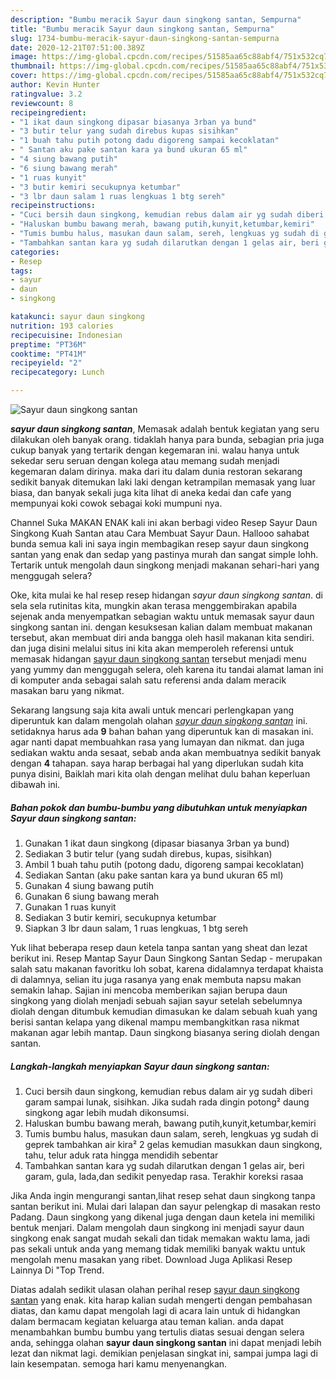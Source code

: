 ```yaml
---
description: "Bumbu meracik Sayur daun singkong santan, Sempurna"
title: "Bumbu meracik Sayur daun singkong santan, Sempurna"
slug: 1734-bumbu-meracik-sayur-daun-singkong-santan-sempurna
date: 2020-12-21T07:51:00.389Z
image: https://img-global.cpcdn.com/recipes/51585aa65c88abf4/751x532cq70/sayur-daun-singkong-santan-foto-resep-utama.jpg
thumbnail: https://img-global.cpcdn.com/recipes/51585aa65c88abf4/751x532cq70/sayur-daun-singkong-santan-foto-resep-utama.jpg
cover: https://img-global.cpcdn.com/recipes/51585aa65c88abf4/751x532cq70/sayur-daun-singkong-santan-foto-resep-utama.jpg
author: Kevin Hunter
ratingvalue: 3.2
reviewcount: 8
recipeingredient:
- "1 ikat daun singkong dipasar biasanya 3rban ya bund"
- "3 butir telur yang sudah direbus kupas sisihkan"
- "1 buah tahu putih potong dadu digoreng sampai kecoklatan"
- " Santan aku pake santan kara ya bund ukuran 65 ml"
- "4 siung bawang putih"
- "6 siung bawang merah"
- "1 ruas kunyit"
- "3 butir kemiri secukupnya ketumbar"
- "3 lbr daun salam 1 ruas lengkuas 1 btg sereh"
recipeinstructions:
- "Cuci bersih daun singkong, kemudian rebus dalam air yg sudah diberi garam sampai lunak, sisihkan. Jika sudah rada dingin potong² daung singkong agar lebih mudah dikonsumsi."
- "Haluskan bumbu bawang merah, bawang putih,kunyit,ketumbar,kemiri"
- "Tumis bumbu halus, masukan daun salam, sereh, lengkuas yg sudah di geprek tambahkan air kira² 2 gelas kemudian masukkan daun singkong, tahu, telur aduk rata hingga mendidih sebentar"
- "Tambahkan santan kara yg sudah dilarutkan dengan 1 gelas air, beri garam, gula, lada,dan sedikit penyedap rasa. Terakhir koreksi rasaa"
categories:
- Resep
tags:
- sayur
- daun
- singkong

katakunci: sayur daun singkong 
nutrition: 193 calories
recipecuisine: Indonesian
preptime: "PT36M"
cooktime: "PT41M"
recipeyield: "2"
recipecategory: Lunch

---
```



![Sayur daun singkong santan](https://img-global.cpcdn.com/recipes/51585aa65c88abf4/751x532cq70/sayur-daun-singkong-santan-foto-resep-utama.jpg)

<b><i>sayur daun singkong santan</i></b>, Memasak adalah bentuk kegiatan yang seru dilakukan oleh banyak orang. tidaklah hanya para bunda, sebagian pria juga cukup banyak yang tertarik dengan kegemaran ini. walau hanya untuk sekedar seru seruan dengan kolega atau memang sudah menjadi kegemaran dalam dirinya. maka dari itu dalam dunia restoran sekarang sedikit banyak ditemukan laki laki dengan ketrampilan memasak yang luar biasa, dan banyak sekali juga kita lihat di aneka kedai dan cafe yang mempunyai koki cowok sebagai koki mumpuni nya.

Channel Suka MAKAN ENAK kali ini akan berbagi video Resep Sayur Daun Singkong Kuah Santan atau Cara Membuat Sayur Daun. Hallooo sahabat bunda semua kali ini saya ingin membagikan resep sayur daun singkong santan yang enak dan sedap yang pastinya murah dan sangat simple lohh. Tertarik untuk mengolah daun singkong menjadi makanan sehari-hari yang menggugah selera?

Oke, kita mulai ke hal resep resep hidangan <i>sayur daun singkong santan</i>. di sela sela rutinitas kita, mungkin akan terasa menggembirakan apabila sejenak anda menyempatkan sebagian waktu untuk memasak sayur daun singkong santan ini. dengan kesuksesan kalian dalam membuat makanan tersebut, akan membuat diri anda bangga oleh hasil makanan kita sendiri. dan juga disini melalui situs ini kita akan memperoleh referensi untuk memasak hidangan <u>sayur daun singkong santan</u> tersebut menjadi menu yang yummy dan menggugah selera, oleh karena itu tandai alamat laman ini di komputer anda sebagai salah satu referensi anda dalam meracik masakan baru yang nikmat.


Sekarang langsung saja kita awali untuk mencari perlengkapan yang diperuntuk kan dalam mengolah olahan <u><i>sayur daun singkong santan</i></u> ini. setidaknya harus ada <b>9</b> bahan bahan yang diperuntuk kan di masakan ini. agar nanti dapat membuahkan rasa yang lumayan dan nikmat. dan juga sediakan waktu anda sesaat, sebab anda akan membuatnya sedikit banyak dengan <b>4</b> tahapan. saya harap berbagai hal yang diperlukan sudah kita punya disini, Baiklah mari kita olah dengan melihat dulu bahan keperluan dibawah ini.

<!--inarticleads1-->

##### Bahan pokok dan bumbu-bumbu yang dibutuhkan untuk menyiapkan Sayur daun singkong santan:

1. Gunakan 1 ikat daun singkong (dipasar biasanya 3rban ya bund)
1. Sediakan 3 butir telur (yang sudah direbus, kupas, sisihkan)
1. Ambil 1 buah tahu putih (potong dadu, digoreng sampai kecoklatan)
1. Sediakan  Santan (aku pake santan kara ya bund ukuran 65 ml)
1. Gunakan 4 siung bawang putih
1. Gunakan 6 siung bawang merah
1. Gunakan 1 ruas kunyit
1. Sediakan 3 butir kemiri, secukupnya ketumbar
1. Siapkan 3 lbr daun salam, 1 ruas lengkuas, 1 btg sereh


Yuk lihat beberapa resep daun ketela tanpa santan yang sheat dan lezat berikut ini. Resep Mantap Sayur Daun Singkong Santan Sedap - merupakan salah satu makanan favoritku loh sobat, karena didalamnya terdapat khaista di dalamnya, selian itu juga rasanya yang enak membuta napsu makan semakin lahap. Sajian ini mencoba memberikan sajian berupa daun singkong yang diolah menjadi sebuah sajian sayur setelah sebelumnya diolah dengan ditumbuk kemudian dimasukan ke dalam sebuah kuah yang berisi santan kelapa yang dikenal mampu membangkitkan rasa nikmat makanan agar lebih mantap. Daun singkong biasanya sering diolah dengan santan. 

<!--inarticleads2-->

##### Langkah-langkah menyiapkan Sayur daun singkong santan:

1. Cuci bersih daun singkong, kemudian rebus dalam air yg sudah diberi garam sampai lunak, sisihkan. Jika sudah rada dingin potong² daung singkong agar lebih mudah dikonsumsi.
1. Haluskan bumbu bawang merah, bawang putih,kunyit,ketumbar,kemiri
1. Tumis bumbu halus, masukan daun salam, sereh, lengkuas yg sudah di geprek tambahkan air kira² 2 gelas kemudian masukkan daun singkong, tahu, telur aduk rata hingga mendidih sebentar
1. Tambahkan santan kara yg sudah dilarutkan dengan 1 gelas air, beri garam, gula, lada,dan sedikit penyedap rasa. Terakhir koreksi rasaa


Jika Anda ingin mengurangi santan,lihat resep sehat daun singkong tanpa santan berikut ini. Mulai dari lalapan dan sayur pelengkap di masakan resto Padang. Daun singkong yang dikenal juga dengan daun ketela ini memiliki bentuk menjari. Dalam mengolah daun singkong ini menjadi sayur daun singkong enak sangat mudah sekali dan tidak memakan waktu lama, jadi pas sekali untuk anda yang memang tidak memiliki banyak waktu untuk mengolah menu masakan yang ribet. Download Juga Aplikasi Resep Lainnya Di &#34;Top Trend. 

Diatas adalah sedikit ulasan olahan perihal resep <u>sayur daun singkong santan</u> yang enak. kita harap kalian sudah mengerti dengan pembahasan diatas, dan kamu dapat mengolah lagi di acara lain untuk di hidangkan dalam bermacam kegiatan keluarga atau teman kalian. anda dapat menambahkan bumbu bumbu yang tertulis diatas sesuai dengan selera anda, sehingga olahan <b>sayur daun singkong santan</b> ini dapat menjadi lebih lezat dan nikmat lagi. demikian penjelasan singkat ini, sampai jumpa lagi di lain kesempatan. semoga hari kamu menyenangkan.
